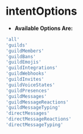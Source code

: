 # intentOptions

* **Available Options Are:**

```js
'all'
'guilds'
'guildMembers'
'guildBans'
'guildEmojis'
'guildIntegrations'
'guildWebhooks'
'guildInvites'
'guildVoiceStates'
'guildPresences'
'guildMessages'
'guildMessageReactions'
'guildMessageTyping'
'directMessages'
'directMessageReactions'
'directMessageTyping'
```
